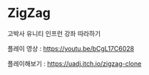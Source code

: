 # ZigZag

고박사 유니티 인프런 강좌 따라하기

플레이 영상 : https://youtu.be/bCgL17C6028

플레이해보기 : https://uadj.itch.io/zigzag-clone
